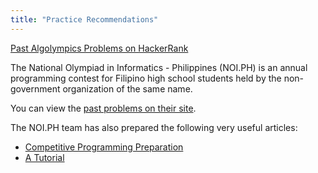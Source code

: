 ```yaml
---
title: "Practice Recommendations"
---
```

[Past Algolympics Problems on HackerRank](https://www.hackerrank.com/up-acm-algolympics)

The National Olympiad in Informatics - Philippines (NOI.PH) is an annual programming contest for Filipino high school students held by the non-government organization of the same name.

You can view the [past problems on their site](https://noi.ph/past-problems/).

The NOI.PH team has also prepared the following very useful articles:

- [Competitive Programming Preparation](https://noi.ph/prepare/)
- [A Tutorial](https://noi.ph/tutorial/)


